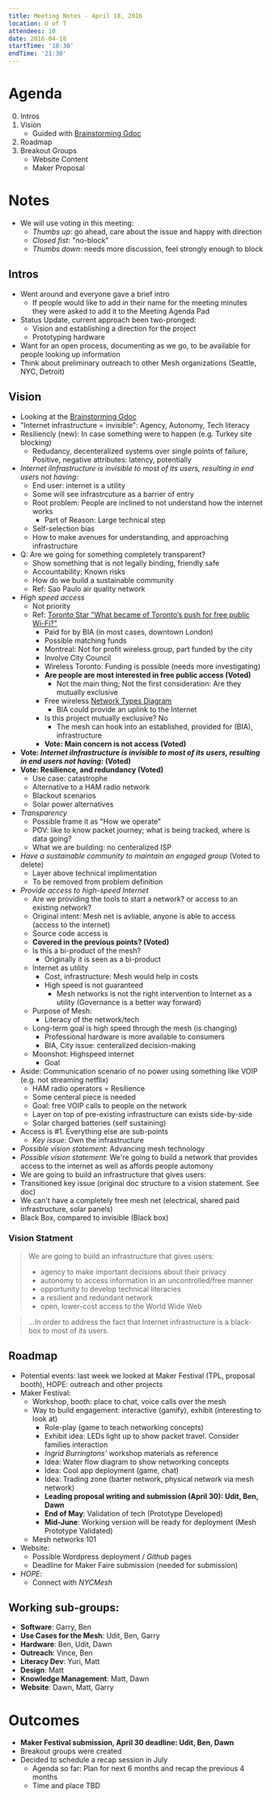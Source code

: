 ```yaml
---
title: Meeting Notes - April 18, 2016
location: U of T 
attendees: 10
date: 2016-04-18
startTime: '18:30'
endTime: '21:30'
---
```


# Agenda

0. Intros
1. Vision
    - Guided with [Brainstorming Gdoc](https://docs.google.com/document/d/1XQiqvkuFiTmaVtZcjmwBUfH5cwZdaYYLXHPqWAB1sB0/edit)
2. Roadmap
3. Breakout Groups
    - Website Content
    - Maker Proposal

# Notes

- We will use voting in this meeting: 
    - _Thumbs up_: go ahead, care about the issue and happy with direction
    - _Closed fist_: "no-block"
    - _Thumbs down_: needs more discussion, feel strongly enough to block

## Intros

- Went around and everyone gave a brief intro
    - If people would like to add in their name for the meeting minutes they were asked to add it to the Meeting Agenda Pad
- Status Update, current approach been two-pronged:
    - Vision and establishing a direction for the project
    - Prototyping hardware
- Want for an open process, documenting as we go, to be available for people looking up information
- Think about preliminary outreach to other Mesh organizations (Seattle, NYC, Detroit)

## Vision

- Looking at the [Brainstorming Gdoc](https://docs.google.com/document/d/1XQiqvkuFiTmaVtZcjmwBUfH5cwZdaYYLXHPqWAB1sB0/edit)
- "Internet infrastructure = invisible": Agency, Autonomy, Tech literacy
- Resiliencly (new): In case something were to happen (e.g. Turkey site blocking)
    - Redudancy, decenteralized systems over single points of failure, Positive, negative attributes: latency, potentially
- *Internet iInfrastructure is invisible to most of its users, resulting in end users not having:*
    - End user: internet is a utility
    - Some will see infrastrcuture as a barrier of entry
    - Root problem: People are inclined to not understand how the internet works
        - Part of Reason: Large technical step
    - Self-selection bias
    - How to make avenues for understanding, and approaching infrastructure
- Q: Are we going for something completely transparent?
    - Show something that is not legally binding, friendly safe
    - Accountability: Known risks
    - How do we build a sustainable community
    - Ref: Sao Paulo air quality network
- *High speed access*
    - Not priority
    - Ref: [Toronto Star "What became of Toronto’s push for free public Wi-Fi?"](http://www.thestar.com/business/tech_news/2016/04/17/what-became-of-torontos-push-for-free-public-wi-fi.html)
        - Paid for by BIA (in most cases, downtown London)
        - Possible matching funds
        - Montreal: Not for profit wireless group, part funded by the city
        - Involve City Council
        - Wireless Toronto: Funding is possible (needs more investigating)
        - **Are people are most interested in free public access (Voted)**
            - Not the main thing; Not the first consideration: Are they mutually exclusive
        - Free wireless [Network Types Diagram](http://www.rand.org/about/history/baran.html)
            - BIA could provide an uplink to the Internet
        - Is this project mutually exclusive? No
            - The mesh can hook into an established, provided for (BIA), infrastructure
        - **Vote: Main concern is not access (Voted)**
- **Vote: *Internet iInfrastructure is invisible to most of its users, resulting in end users not having:* (Voted)**
- **Vote: Resilience, and redundancy (Voted)**
    - Use case: catastrophe
    - Alternative to a HAM radio network
    - Blackout scenarios
    - Solar power alternatives
- *Transparency*
    - Possible frame it as "How we operate"
    - POV: like to know packet journey; what is being tracked, where is data going?
    - What we are building: no centeralized ISP
- *Have a sustainable community to maintain an engaged group* (Voted to delete)
    - Layer above technical implimentation
    - To be removed from problem definition
- *Provide access to high-speed Internet*
    - Are we providing the tools to start a network? or access to an existing network?
    - Original intent: Mesh net is avliable, anyone is able to access (access to the internet)
    - Source code access is 
    - **Covered in the previous points? (Voted)**
    - Is this a bi-product of the mesh?
        - Originally it is seen as a bi-product
    - Internet as utility
        - Cost, infrastructure: Mesh would help in costs
        - High speed is not guaranteed
            - Mesh networks is not the right intervention to Internet as a utility (Governance is a better way forward)
    - Purpose of Mesh:
        - Literacy of the network/tech
    - Long-term goal is high speed through the mesh (is changing)
        - Professional hardware is more available to consumers
        - BIA, City issue: centeralized decision-making
    - Moonshot: Highspeed internet
        - Goal
- Aside: Communication scenario of no power using something like VOIP (e.g. not streaming netflix)
    - HAM radio operators = Resilience
    - Some centeral piece is needed
    - Goal: free VOIP calls to people on the network
    - Layer on top of pre-existing infrastructure can exists side-by-side
    - Solar charged batteries (self sustaining)
- Access is #1. Everything else are sub-points
    - _Key issue_: Own the infrastructure
- _Possible vision statement_: Advancing mesh technology
- _Possible vision statement_: We're going to build a network that provides access to the internet as well as affords people automony
- We are going to build an infrastructure that gives users:
- Transitioned key issue (original doc structure to a vision statement. See doc)
- We can't have a completely free mesh net (electrical, shared paid infrastructure, solar panels)
- Black Box, compared to invisible (Black box)

### Vision Statment
> We are going to build an infrastructure that gives users:
> - agency to make important decisions about their privacy 
> - autonomy to access information in an uncontrolled/free manner
> - opportunity to develop technical literacies
> - a resilient and redundant network
> - open, lower-cost access to the World Wide Web

> ...In order to address the fact that Internet infrastructure is a black-box to most of its users.

## Roadmap
- Potential events: last week we looked at Maker Festival (TPL, proposal booth), HOPE: outreach and other projects
- Maker Festival:
    - Workshop, booth: place to chat, voice calls over the mesh
    - Way to build engagement: interactive (gamify), exhibit (interesting to look at)
        - Role-play (game to teach networking concepts)
        - Exhibit idea: LEDs light up to show packet travel. Consider families interaction
        - _Ingrid Burringtons'_ workshop materials as reference
        - Idea: Water flow diagram to show networking concepts
        - Idea: Cool app deployment (game, chat)
        - Idea: Trading zone (barter network, physical network via mesh network)
        - **Leading proposal writing and submission (April 30): Udit, Ben, Dawn**
        - **End of May**: Validation of tech (Prototype Developed)
        - **Mid-June**: Working version will be ready for deployment (Mesh Prototype Validated)
    - Mesh networks 101
- Website:
    - Possible Wordpress deployment / _Github_ pages
    - Deadline for Maker Faire submission (needed for submission)
- _HOPE_:
    - Connect with _NYCMesh_

## Working sub-groups:
- **Software**: Garry, Ben
- **Use Cases for the Mesh**: Udit, Ben, Garry
- **Hardware**: Ben, Udit, Dawn
- **Outreach**: Vince, Ben
- **Literacy Dev**: Yuri, Matt
- **Design**: Matt
- **Knowledge Management**: Matt, Dawn
- **Website**: Dawn, Matt, Garry

# Outcomes
- **Maker Festival submission, April 30 deadline: Udit, Ben, Dawn**
- Breakout groups were created
- Decided to schedule a recap session in July
    - Agenda so far: Plan for next 6 months and recap the previous 4 months
    - Time and place TBD
